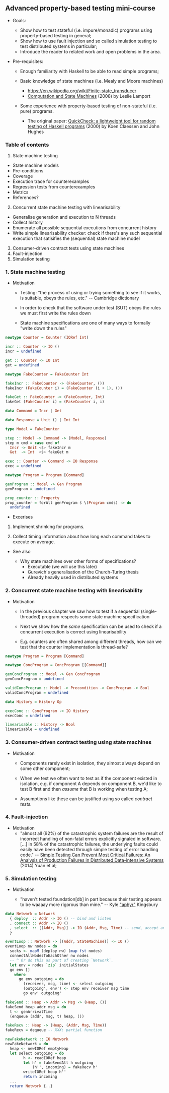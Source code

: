 ## Advanced property-based testing mini-course

* Goals:
  - Show how to test stateful (i.e. impure/monadic) programs using
    property-based testing in general;
  - Show how to use fault injection and so called simulation testing to test
    distributed systems in particular;
  - Introduce the reader to related work and open problems in the area.

* Pre-requisites:
  - Enough familiarity with Haskell to be able to read simple programs;
  - Basic knowledge of state machines (i.e. Mealy and Moore machines)

    + https://en.wikipedia.org/wiki/Finite-state_transducer
    + [Computation and State
      Machines](https://www.microsoft.com/en-us/research/publication/computation-state-machines/)
      (2008) by Leslie Lamport

  - Some experience with property-based testing of non-stateful (i.e. pure)
    programs.
    + The original paper: [QuickCheck: a lightweight tool for random testing of
      Haskell
      programs](http://www.cs.tufts.edu/~nr/cs257/archive/john-hughes/quick.pdf)
      (2000) by Koen Claessen and John Hughes

### Table of contents

1. State machine testing
  - State machine models
  - Pre-conditions
  - Coverage
  - Execution trace for counterexamples
  - Regression tests from counterexamples
  - Metrics
  - References?
2. Concurrent state machine testing with linearisability
  - Generalise generation and execution to N threads
  - Collect history
  - Enumerate all possible sequential executions from concurrent history
  - Write simple linearisability checker: check if there's any such sequential
    execution that satisifies the (sequential) state machine model
3. Consumer-driven contract tests using state machines
4. Fault-injection
5. Simulation testing

### 1. State machine testing

* Motivation

  - Testing: "the process of using or trying something to see if it works, is
    suitable, obeys the rules, etc." -- Cambridge dictionary

  - In order to check that the software under test (SUT) obeys the rules we must
    first write the rules down

  - State machine specifications are one of many ways to formally "write down
    the rules"

```haskell
newtype Counter = Counter (IORef Int)

incr :: Counter -> IO ()
incr = undefined

get :: Counter -> IO Int
get = undefined
```

```haskell
newtype FakeCounter = FakeCounter Int

fakeIncr :: FakeCounter -> (FakeCounter, ())
fakeIncr (FakeCounter i) = (FakeCounter (i + 1), ())

fakeGet :: FakeCounter -> (FakeCounter, Int)
fakeGet (FakeCounter i) = (FakeCounter i, i)
```


```haskell
data Command = Incr | Get

data Response = Unit () | Int Int

type Model = FakeCounter

step :: Model -> Command -> (Model, Response)
step m cmd = case cmd of
  Incr -> Unit <$> fakeIncr m
  Get  -> Int  <$> fakeGet m

exec :: Counter -> Command -> IO Response
exec = undefined

newtype Program = Program [Command]

genProgram :: Model -> Gen Program
genProgram = undefined

prop_counter :: Property
prop_counter = forAll genProgram $ \(Program cmds) -> do
  undefined
```

* Excerises

1. Implement shrinking for programs.

2. Collect timing information about how long each command takes to execute on
   average.

* See also

  - Why state machines over other forms of specifications?
    + Executable (we will use this later)
    + Gurevich's generalisation of the Church-Turing thesis
    + Already heavily used in distributed systems

### 2. Concurrent state machine testing with linearisability

* Motivation

  - In the previous chapter we saw how to test if a sequential (single-threaded)
    program respects some state machine specification

  - Next we show how the *same* specification can be used to check if a
    concurrent execution is correct using linearisability

  - E.g. counters are often shared among different threads, how can we test that
    the counter implementation is thread-safe?

```haskell
newtype Program = Program [Command]

newtype ConcProgram = ConcProgram [[Command]]

genConcProgram :: Model -> Gen ConcProgram
genConcProgram = undefined

validConcProgram :: Model -> Precondition -> ConcProgram -> Bool
validConcProgram = undefined

data History = History Op

execConc :: ConcProgram -> IO History
execConc = undefined

linearisable :: History -> Bool
linearisable = undefined
```

### 3. Consumer-driven contract testing using state machines

* Motivation

  - Components rarely exist in isolation, they almost always depend on some
    other component;

  - When we test we often want to test as if the component existed in isolation,
    e.g. if component A depends on component B, we'd like to test B first and
    then *assume* that B is working when testing A;

  - Assumptions like these can be justified using so called *contract tests*.

### 4. Fault-injection

* Motivation
  - "almost all (92%) of the catastrophic system failures are the result of
    incorrect handling of non-fatal errors explicitly signaled in software.
    [...] in 58% of the catastrophic failures, the underlying faults could
    easily have been detected through simple testing of error handling code." --
    [Simple Testing Can Prevent Most Critical Failures: An Analysis of
    Production Failures in Distributed Data-intensive
    Systems](http://www.eecg.toronto.edu/~yuan/papers/failure_analysis_osdi14.pdf)
    (2014) Yuan et al;

### 5. Simulation testing

* Motivation

  - "haven't tested foundation[db] in part because their testing appears to be
    waaaay more rigorous than mine." -- Kyle
    ["aphyr"](https://twitter.com/aphyr/status/405017101804396546) Kingsbury

```haskell
data Network = Network
  { deploy  :: Addr -> IO () -- bind and listen
  , connect :: Addr -> IO ()
  , select  :: [(Addr, Msg)] -> IO (Addr, Msg, Time) -- send, accept and recv
  }

eventLoop :: Network -> [(Addr, StateMachine)] -> IO ()
eventLoop nw nodes = do
  socks <- mapM (deploy nw) (map fst nodes)
  connectAllNodesToEachOther nw nodes
  -- ^ Or do this as part of creating `Network`.
  let env = nodes `zip` initialStates
  go env []
    where
      go env outgoing = do
        (receiver, msg, time) <- select outgoing
        (outgoing', env') <- step env receiver msg time
        go env' outgoing'

fakeSend :: Heap -> Addr -> Msg -> (Heap, ())
fakeSend heap addr msg = do
  t <- genArrivalTime
  (enqueue (addr, msg, t) heap, ())

fakeRecv :: Heap -> (Heap, (Addr, Msg, Time))
fakeRecv = dequeue -- XXX: partial function

newFakeNetwork :: IO Network
newFakeNetwork = do
  heap <- newIORef emptyHeap
  let select outgoing = do
        h <- readIORef heap
        let h' = fakeSendAll h outgoing
            (h'', incoming) = fakeRecv h'
        writeIORef heap h''
        return incoming
  ...
  return Network {..}
```
